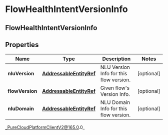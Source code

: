 # FlowHealthIntentVersionInfo

## FlowHealthIntentVersionInfo

## Properties

|Name | Type | Description | Notes|
|------------ | ------------- | ------------- | -------------|
| **nluVersion** | [**AddressableEntityRef**](AddressableEntityRef) | NLU Version Info for this flow version. | [optional] |
| **flowVersion** | [**AddressableEntityRef**](AddressableEntityRef) | Given flow&#39;s Version Info. | [optional] |
| **nluDomain** | [**AddressableEntityRef**](AddressableEntityRef) | NLU Domain Info for this flow version. | [optional] |



_PureCloudPlatformClientV2@165.0.0_
